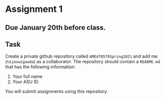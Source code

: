 # Assignment 1

## Due January 20th before class. 

## Task

Create a private github repository called `AME470570Spring2021` and add me
(`tejaswigowda`) as
a collaborator. The repository should contain a `README.md` that has the
following information:

1. Your full name
2. Your ASU ID.

You will submit assignments using this repository. 

